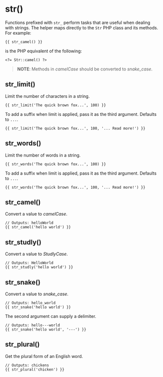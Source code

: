 # str()

Functions prefixed with `str_` perform tasks that are useful when dealing with strings. The helper maps directly to the `Str` PHP class and its methods. For example:

```twig
{{ str_camel() }}
```

is the PHP equivalent of the following:

```twig
<?= Str::camel() ?>
```

> **NOTE**: Methods in *camelCase* should be converted to *snake_case*.

## str_limit()

Limit the number of characters in a string.

```twig
{{ str_limit('The quick brown fox...', 100) }}
```

To add a suffix when limit is applied, pass it as the third argument. Defaults to `...`.

```twig
{{ str_limit('The quick brown fox...', 100, '... Read more!') }}
```

## str_words()

Limit the number of words in a string.

```twig
{{ str_words('The quick brown fox...', 100) }}
```

To add a suffix when limit is applied, pass it as the third argument. Defaults to `...`.

```twig
{{ str_words('The quick brown fox...', 100, '... Read more!') }}
```

## str_camel()

Convert a value to *camelCase*.

```twig
// Outputs: helloWorld
{{ str_camel('hello world') }}
```

## str_studly()

Convert a value to *StudlyCase*.

```twig
// Outputs: HelloWorld
{{ str_studly('hello world') }}
```

## str_snake()

Convert a value to *snake_case*.

```twig
// Outputs: hello_world
{{ str_snake('hello world') }}
```

The second argument can supply a delimiter.

```twig
// Outputs: hello---world
{{ str_snake('hello world', '---') }}
```

## str_plural()

Get the plural form of an English word.

```twig
// Outputs: chickens
{{ str_plural('chicken') }}
```
